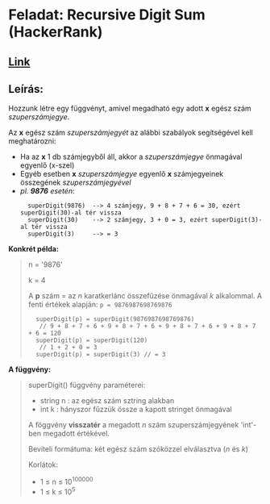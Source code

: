 # Feladat: Recursive Digit Sum (HackerRank)

## [Link](https://www.hackerrank.com/challenges/recursive-digit-sum/problem)

## Leírás:
Hozzunk létre egy függvényt, amivel megadható egy adott **x** egész szám *szuperszámjegye*.

Az **x** egész szám *szuperszámjegyét* az alábbi szabályok segítségével kell meghatározni:
- Ha az **x** 1 db számjegyből áll, akkor a *szuperszámjegye* önmagával egyenlő (x-szel)
- Egyéb esetben **x** *szuperszámjegye* egyenlő **x** számjegyeinek összegének *szuperszámjegyével*
- *pl. **9876** esetén*:
  ```
    superDigit(9876)  --> 4 számjegy, 9 + 8 + 7 + 6 = 30, ezért superDigit(30)-al tér vissza
    superDigit(30)    --> 2 számjegy, 3 + 0 = 3, ezért superDigit(3)-al tér vissza
    superDigit(3)     --> = 3
  ```
**Konkrét példa:**
> n = '9876'
> 
> k = 4
> 
> A **p** szám =  az *n* karatkerlánc összefűzése önmagával *k* alkalommal.
> A fenti értékek alapján: `p = 9876987698769876`
>
> ```
>   superDigit(p) = superDigit(9876987698769876)
>    // 9 + 8 + 7 + 6 + 9 + 8 + 7 + 6 + 9 + 8 + 7 + 6 + 9 + 8 + 7 + 6 = 120
>   superDigit(p) = superDigit(120)
>    // 1 + 2 + 0 = 3
>   superDigit(p) = superDigit(3) // = 3
> ```
>

**A függvény:**
> superDigit() függvény paraméterei:
> * string n : az egész szám sztring alakban
> * int k : hányszor fűzzük össze a kapott stringet önmagával
>
> A föggvény **visszatér** a megadott *n* szám szuperszámjegyének 'int'-ben megadott értékével.
>
> Beviteli formátuma: két egész szám szóközzel elválasztva (*n* és *k*)
>
> Korlátok:
>   * 1 $\le$ n $\le$ 10<sup>100000</sup>
>   * 1 $\le$ k $\le$ 10<sup>5</sup>
